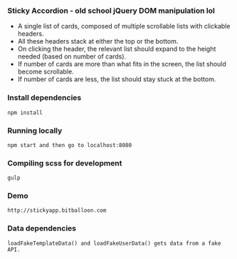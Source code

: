 ### Sticky Accordion - old school jQuery DOM manipulation lol

* A single list of cards, composed of multiple scrollable lists with clickable headers.
* All these headers stack at either the top or the bottom.
* On clicking the header, the relevant list should expand to the height needed (based on number of cards).
* If number of cards are more than what fits in the screen, the list should become scrollable.
* If number of cards are less, the list should stay stuck at the bottom.

### Install dependencies
```
npm install
```

### Running locally
```
npm start and then go to localhost:8080
```

### Compiling scss for development
```
gulp
```

### Demo
```
http://stickyapp.bitballoon.com
```

### Data dependencies
```
loadFakeTemplateData() and loadFakeUserData() gets data from a fake API.
```